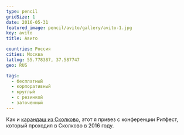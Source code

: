 ```yaml
---
type: pencil
gridSize: 1
date: 2016-05-31
featured_image: pencil/avito/gallery/avito-1.jpg
key: avito
title: Авито

countries: Россия
cities: Москва
latlng: 55.778387, 37.587747
geo: RUS

tags:
  - бесплатный
  - корпоративный
  - круглый
  - с резинкой
  - заточенный
---
```


Как и [карандаш из Сколково](?display=skolkovo), этот я привез с конференции Ритфест, который проходил в Сколково в 2016 году.
